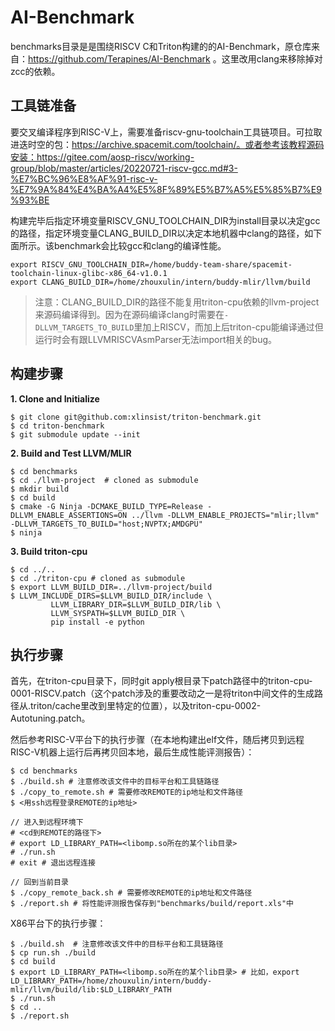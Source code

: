# AI-Benchmark

benchmarks目录是是围绕RISCV C和Triton构建的的AI-Benchmark，原仓库来自：https://github.com/Terapines/AI-Benchmark 。这里改用clang来移除掉对zcc的依赖。

## 工具链准备

要交叉编译程序到RISC-V上，需要准备riscv-gnu-toolchain工具链项目。可拉取进迭时空的包：https://archive.spacemit.com/toolchain/。或者参考该教程源码安装：https://gitee.com/aosp-riscv/working-group/blob/master/articles/20220721-riscv-gcc.md#3-%E7%BC%96%E8%AF%91-risc-v-%E7%9A%84%E4%BA%A4%E5%8F%89%E5%B7%A5%E5%85%B7%E9%93%BE

构建完毕后指定环境变量RISCV_GNU_TOOLCHAIN_DIR为install目录以决定gcc的路径，指定环境变量CLANG_BUILD_DIR以决定本地机器中clang的路径，如下面所示。该benchmark会比较gcc和clang的编译性能。
```
export RISCV_GNU_TOOLCHAIN_DIR=/home/buddy-team-share/spacemit-toolchain-linux-glibc-x86_64-v1.0.1
export CLANG_BUILD_DIR=/home/zhouxulin/intern/buddy-mlir/llvm/build
```
> 注意：CLANG_BUILD_DIR的路径不能复用triton-cpu依赖的llvm-project来源码编译得到。因为在源码编译clang时需要在`-DLLVM_TARGETS_TO_BUILD`里加上RISCV，而加上后triton-cpu能编译通过但运行时会有跟LLVMRISCVAsmParser无法import相关的bug。

## 构建步骤

**1. Clone and Initialize**
```
$ git clone git@github.com:xlinsist/triton-benchmark.git
$ cd triton-benchmark
$ git submodule update --init
```
**2. Build and Test LLVM/MLIR**
```
$ cd benchmarks
$ cd ./llvm-project  # cloned as submodule
$ mkdir build
$ cd build
$ cmake -G Ninja -DCMAKE_BUILD_TYPE=Release -DLLVM_ENABLE_ASSERTIONS=ON ../llvm -DLLVM_ENABLE_PROJECTS="mlir;llvm" -DLLVM_TARGETS_TO_BUILD="host;NVPTX;AMDGPU"
$ ninja
```

**3. Build triton-cpu**
```
$ cd ../..
$ cd ./triton-cpu # cloned as submodule
$ export LLVM_BUILD_DIR=../llvm-project/build
$ LLVM_INCLUDE_DIRS=$LLVM_BUILD_DIR/include \
         LLVM_LIBRARY_DIR=$LLVM_BUILD_DIR/lib \
         LLVM_SYSPATH=$LLVM_BUILD_DIR \
         pip install -e python
```

## 执行步骤
首先，在triton-cpu目录下，同时git apply根目录下patch路径中的triton-cpu-0001-RISCV.patch（这个patch涉及的重要改动之一是将triton中间文件的生成路径从.triton/cache里改到里特定的位置），以及triton-cpu-0002-Autotuning.patch。

然后参考RISC-V平台下的执行步骤（在本地构建出elf文件，随后拷贝到远程RISC-V机器上运行后再拷贝回本地，最后生成性能评测报告）：
```
$ cd benchmarks
$ ./build.sh # 注意修改该文件中的目标平台和工具链路径
$ ./copy_to_remote.sh # 需要修改REMOTE的ip地址和文件路径
$ <用ssh远程登录REMOTE的ip地址>

// 进入到远程环境下
# <cd到REMOTE的路径下>
# export LD_LIBRARY_PATH=<libomp.so所在的某个lib目录>
# ./run.sh
# exit # 退出远程连接

// 回到当前目录
$ ./copy_remote_back.sh # 需要修改REMOTE的ip地址和文件路径
$ ./report.sh # 将性能评测报告保存到"benchmarks/build/report.xls"中
```

X86平台下的执行步骤：
```
$ ./build.sh  # 注意修改该文件中的目标平台和工具链路径
$ cp run.sh ./build
$ cd build
$ export LD_LIBRARY_PATH=<libomp.so所在的某个lib目录> # 比如，export LD_LIBRARY_PATH=/home/zhouxulin/intern/buddy-mlir/llvm/build/lib:$LD_LIBRARY_PATH
$ ./run.sh
$ cd ..
$ ./report.sh
```
